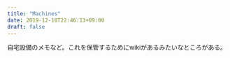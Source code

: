 ```yaml
---
title: "Machines"
date: 2019-12-18T22:46:13+09:00
draft: false
---
```



自宅設備のメモなど。これを保管するためにwikiがあるみたいなところがある。